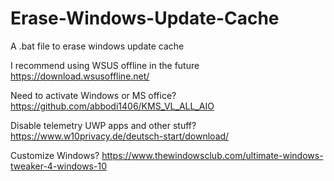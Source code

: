 # Erase-Windows-Update-Cache

A .bat file to erase windows update cache

I recommend using WSUS offline in the future https://download.wsusoffline.net/

Need to activate Windows or MS office? https://github.com/abbodi1406/KMS_VL_ALL_AIO

Disable telemetry UWP apps and other stuff? https://www.w10privacy.de/deutsch-start/download/

Customize Windows? https://www.thewindowsclub.com/ultimate-windows-tweaker-4-windows-10
